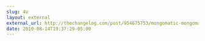 ```yaml
---
slug: 4v
layout: external
external_url: http://thechangelog.com/post/954675753/mongomatic-mongomatic-is-a-simple-ruby-object-mapper-for
date: 2010-08-14T19:37:29-05:00
---
```

